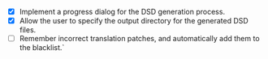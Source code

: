 - [x] Implement a progress dialog for the DSD generation process.
- [x] Allow the user to specify the output directory for the generated DSD files.
- [ ] Remember incorrect translation patches, and automatically add them to the blacklist.`